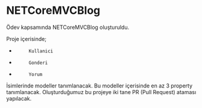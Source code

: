 # NETCoreMVCBlog
Ödev kapsamında NETCoreMVCBlog oluşturuldu.

Proje içerisinde;
-          Kullanici
-          Gonderi
-          Yorum
İsimlerinde modeller tanımlanacak.
Bu modeller içerisinde en az 3 property tanımlanacak.
Oluşturduğumuz bu projeye iki tane PR (Pull Request) ataması yapılacak.
